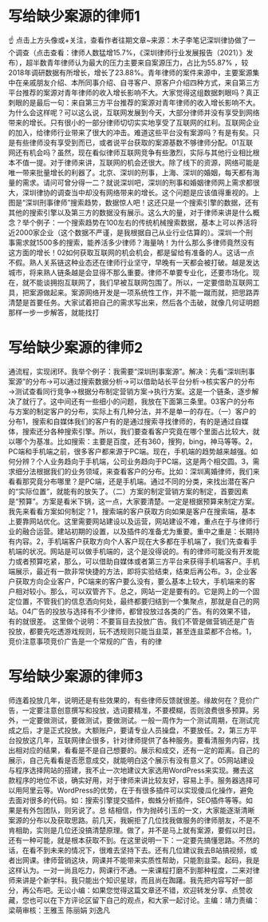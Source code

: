 # 写给缺少案源的律师1

☝ 点击上方头像或+关注，查看作者往期文章~来源：木子李笔记深圳律协做了一个调查（点击查看：律师人数猛增15.7%，《深圳律师行业发展报告（2021）》发布），超半数青年律师认为最大的压力主要来自案源压力，占比为55.87% ，较2018年调研数据有所增长，增长了23.88%。青年律师的案件来源中，主要案源集中在亲戚朋友介绍、本所同事介绍、自寻客户、原客户介绍四种方式，来自第三方平台推荐的案源对青年律师的收入增长影响不大。大家觉得这组数据刺眼吗？真正刺眼的是最后一句：来自第三方平台推荐的案源对青年律师的收入增长影响不大。为什么会这样呢？可以这么说，互联网发展到今天，大部分律师并没有享受到网络带来的增长。只有很小的一部分律师切切实实地享受了互联网的红利。互联网企业的加入，给律师行业带来了很大的冲击。难道这些平台没有案源吗？有是有矣。只是有些律师没有享受到而已，或者说平台获取的案源基数不够律师分配。01互联网还有机会吗？虽然，现在看似律师互联网竞争有些激烈，实际与其他行业相比根本不值一提。对于律师来讲，互联网的机会还很大。除了线下的资源，网络可能是唯一带来批量增长的利器了。北京、深圳的刑事，上海、深圳的婚姻，每天都有海量的需求。请问可曾分得一二？就说深圳吧，深圳的刑事和婚姻律师网上需求都很大，深圳律协的调查当中却没有网络带来的增长。这个问题是应该值得重视的。上图是“深圳刑事律师”搜索趋势，数据惊人吧！这还只是一个搜索引擎的数据，还有其他的搜索引擎以及第三方的数据没有展示。这么大的量，对于律师来讲是什么概念？举个例子：一个搜索趋势在100左右的传统机械搜索数据，基本上可以养活将近2000家企业（这个数据不严谨，是我根据自己从业行业估算的）。深圳一个刑事需求就1500多的搜索，能养活多少律师？海量呐！为什么那么多律师竟然没有这方面的增长！02如何获取互联网的机会机会，都是留给有准备的人。这话一点不假。熟人关系链这种业态还在律师行业坚守，早晚有一天都会被打破。越是发达城市，将来熟人链条越是会显得不那么重要。律师不单要专业化，还要市场化。现在，就不能谈拥抱互联网了，我们早被互联网包围了。所以，一定要借助互联网工具，把案源做起来。案源网络开发是一项系统性工作，并不能一蹴而就，把思路弄清楚是首要任务。大家试着把自己的需求写出来，然后各个击破，就像几何证明题那样一步一步解答，就能找打

# 写给缺少案源的律师2

通流程，实现闭环。我举个例子：我需要“深圳刑事案源”。解决：先看“深圳刑事案源”的分布→可以通过搜索数据分析→可以借助站长平台分析→核实客户的分布→测试查看同行竞争→根据分布制定营销方案→执行方案。这是一个链条，逐步解决了就行了。这中间还有一些细小的问题，我放在下面第三条里。03客户的分布与方案的制定客户的分布，实际上有几种分法，并不是单一的存在。（一）客户的分布1，搜索和自媒体我们的客户有的是通过搜索寻找律师的，有的是通过自媒体，搜索还分各种搜索引擎。所以，我们要查看客户究竟在哪个里面占比较大，就以哪个为基准。比如搜索：主要是百度，还有360，搜狗，bing，神马等等。2，PC端和手机端之前，很多客户都来源于PC端。现在，手机端的趋势越来越强。如何分辨？个人业务趋向于手机端，公司业务趋向于PC端，这是两个相交圆。3，需求细分法根据我们的业务领域，来查看客户的分布。比如：深圳离婚律师，我们来看看那究竟分布哪里？是PC端，还是手机端。通过不同的分类，来找出潜在客户的“实际位置”，就能有的放矢了。（二）方案的制定营销方案的制定，首要因素是“预算”。方案是看米下锅，这一点，大家要清楚。一定是根据预算来制定方案。我先来看看方案如何制定？1，搜索端的客户获取方向如果是客户在搜索端，基本上要靠网站优化。这里需要网站建设以及运营，网站建设不难，重点在于与律师行业的融合运营。建站初期的设置，以及插件的准备尤为重要。重中之重是：长期持有内容。2，手机端客户获取方向个人客户现在大多都在手机端了，我们先查看手机端的状况。网站是可以做手机端的，这个是没得说的。有的律师可能没有开发能力或者预算吃紧，那么，可以借助自媒体或者第三方平台来获得手机端客户。手机端展示，最近有一款非常快捷的方法，即将实验结束，结束后再公布。3，企业客户获取方向企业客户，PC端来的客户要么没有，要么基本上较大，手机端来的客户相对较小。那么，可以双管齐下。总之，网站一定是要有的。它是网上的一个固定位置，不管我们的信息洒向何处，最终都要归结到一个集聚点，那就是自己的网站。04广告的投放与选择有不少律师，都曾投放过各类的广告。有的效果不错，有的就很差。 这里做个说明：不要盲目去投放广告。我们不管是做营销还是广告投放，都要先吃透游戏规则，玩不透规则只能当韭菜，甚至连韭菜都不合格。1，竞价注意事项竞价广告是一个常规的广告，有的律

# 写给缺少案源的律师3

师连着投放几年，说明还是有些效果的，有些律师反馈就很差。缘故何在？竞价广告，一定要注意创意撰写和投放，选词要精准，不要模糊，否则浪费很多预算。另外，一定要做测试，要做测试，要做测试。一般一周作为一个测试周期，在测试完成之后，才是正式投放。大额账户，要请专业人员操盘，不要放任。2，第三方平台投放这几年，互联网律企很多，针对律师提供了各种服务。要看清服务内容，找出相对应的结果，看看是不是自己想要的。展示和成交，还有一定的距离。自己的展示，自己先看看是否愿意成交，就能明白这个展示有没有意义了。05网站建设与程序选择网站的搭建，我不止一次地建议大家选用WordPress来实现。撇去这款程序的地位不谈，确实好用，对于律师来讲比较友好，容易上手。服务器选择可以用阿里云等。WordPress的优势，在于有很多插件可以实现傻瓜化操作，避免去面对很多的代码。如：搜索引擎提交插件，蜘蛛分析插件，SEO插件等等。如果是有外包团队，则另说了。总 结相信，作为抛砖引玉的一文，大家能逐渐清晰案源的分布以及获取思路。前几天，我婉拒了几位找我做服务的律师朋友，不是不肯相助，实则是几位还没搞清楚原理。做了，并不是马上就有案源，要假以时日。还有一种可能，就是根本获取不到。在这里说明一下：一定要先搞懂思路。不然的话，在看不到未来的情况下，很难去坚持下去。还有几位建议我去B站搞视频，或者出网课。律师营销这块，网课并不能带来实质性帮助，只能割韭菜。起码，我是这样认为。一对一尚且吃力，网课行不通。一来课程打磨不到那种程度，二来对律师来讲是个新学科。我只能出个知识星球，而且尚在踟躇。我先把内容写好一部分，再公布吧。无讼小编：如果您觉得这篇文章还不错，欢迎转发分享、点赞收藏，您也可以在下方评论区留下自己的观点，和大家一起讨论。主编：靖力责编：梁萌审核：王雅玉 陈丽娟 刘逸凡

